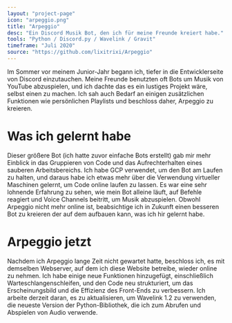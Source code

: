 ```yaml
---
layout: "project-page"
icon: "arpeggio.png"
title: "Arpeggio"
desc: "Ein Discord Musik Bot, den ich für meine Freunde kreiert habe."
tools: "Python / Discord.py / Wavelink / Gravit"
timeframe: "Juli 2020"
source: "https://github.com/lixitrixi/Arpeggio"
---
```

Im Sommer vor meinem Junior-Jahr begann ich, tiefer in die Entwicklerseite von Discord einzutauchen. Meine Freunde benutzten oft Bots um Musik von YouTube abzuspielen, und ich dachte das es ein lustiges Projekt wäre, selbst einen zu machen. Ich sah auch Bedarf an einigen zusätzlichen Funktionen wie persönlichen Playlists und beschloss daher, Arpeggio zu kreieren.
<h1>Was ich gelernt habe</h1>
Dieser größere Bot (ich hatte zuvor einfache Bots erstellt) gab mir mehr Einblick in das Gruppieren von Code und das Aufrechterhalten eines sauberen Arbeitsbereichs. Ich habe GCP verwendet, um den Bot am Laufen zu halten, und daraus habe ich etwas mehr über die Verwendung virtueller Maschinen gelernt, um Code online laufen zu lassen. Es war eine sehr lohnende Erfahrung zu sehen, wie mein Bot alleine läuft, auf Befehle reagiert und Voice Channels beitritt, um Musik abzuspielen. Obwohl Arpeggio nicht mehr online ist, beabsichtige ich in Zukunft einen besseren Bot zu kreieren der auf dem aufbauen kann, was ich hir gelernt habe.
<h1>Arpeggio jetzt</h1>
Nachdem ich Arpeggio lange Zeit nicht gewartet hatte, beschloss ich, es mit demselben Webserver, auf dem ich diese Website betreibe, wieder online zu nehmen. Ich habe einige neue Funktionen hinzugefügt, einschließlich Warteschlangenschleifen, und den Code neu strukturiert, um das Erscheinungsbild und die Effizienz des Front-Ends zu verbessern. Ich arbeite derzeit daran, es zu aktualisieren, um Wavelink 1.2 zu verwenden, die neueste Version der Python-Bibliothek, die ich zum Abrufen und Abspielen von Audio verwende.